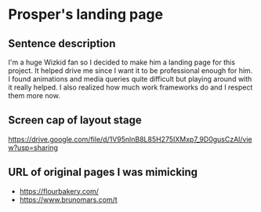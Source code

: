 # Prosper's landing page

## Sentence description
I'm a huge Wizkid fan so I decided to make him a landing page for this project. It helped drive me since I want it to be professional enough for him. I found animations and media queries quite difficult but playing around with it really helped. I also realized how much work frameworks do and I respect them more now.

## Screen cap of layout stage
https://drive.google.com/file/d/1V95nlnB8L85H275IXMxp7_9D0gusCzAl/view?usp=sharing

## URL of original pages I was mimicking
* https://flourbakery.com/
* https://www.brunomars.com/t
